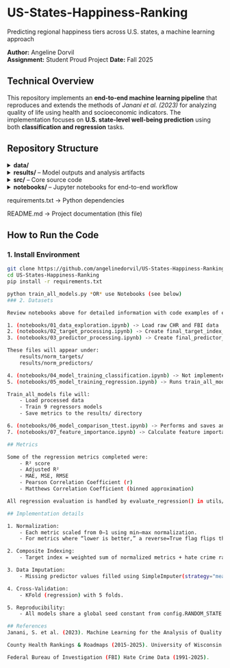 # US-States-Happiness-Ranking
Predicting regional happiness tiers across U.S. states, a machine learning approach

**Author:** Angeline Dorvil  
**Assignment:** Student Proud Project 
**Date:** Fall 2025  



## Technical Overview

This repository implements an **end-to-end machine learning pipeline** that reproduces and extends the methods of *Janani et al. (2023)* for analyzing quality of life using health and socioeconomic indicators. The implementation focuses on **U.S. state-level well-being prediction** using both **classification and regression** tasks. 



## Repository Structure

<details> <summary><b>data/</b></summary>

 `data/`   ->  Raw source files and intermediate cleaned datasets. 
</details>

<details> <summary><b>results/</b> – Model outputs and analysis artifacts</summary>

 `results/norm_predictors/` -> Normalized predictor variables (X)      

 `results/norm_targets/`    -> Normalized target variables (y)     

 `results/models/`          -> Trained model artifacts (`.joblib`, `.json`, `.csv`) 

 `results/plots/`           -> Saved figures, tables, and visualizations            
</details>

<details> <summary><b>src/</b> – Core source code</summary>

src/config.py	                -> Global constants (paths, random seed, etc.)

src/train_all_models.py	        -> Orchestration script to train and evaluate all models

src/process_predictor_data.py	-> Cleans and normalizes predictor data

src/process_target_data.py	    -> Cleans and normalizes target variable

src/models/	                    -> Individual regression model scripts

├── model_random_forest_regress.py	-> Random Forest Regressor

├── model_decision_tree_regress.py	-> Decision Tree Regressor

├── model_knn_regress.py	        -> k-Nearest Neighbors Regressor

├── model_svm_regress.py	        -> Support Vector Machine Regressor

├── model_xgboost_regress.py	    -> XGBoost Regressor

├── model_ridge_regress.py	        -> Ridge Regressor

├── model_lasso_regress.py	        -> Lasso Regressor

├── model_linear_regress.py	        -> Linear Regressor

├── model_polyn_regress.py	        -> Polynomial Regressor

└── model_mlp_regress.py	        -> Multi-Layer Perceptron (Neural Network) Regressor

src/utils/	                    -> Shared utility modules

├── metrics_utils.py	            -> Metrics and performance calculations

├── evaluation_utils.py	            -> Cross-validation and t-test utilities

└── plots_utils.py	                -> Common plotting functions
</details>

<details> <summary><b>notebooks/</b> – Jupyter notebooks for end-to-end workflow</summary>

notebooks/01_data_exploration.ipynb	

notebooks/02_target_processing.ipynb	

notebooks/03_predictor_processing.ipynb	

notebooks/04_model_training_classification.ipynb	

notebooks/05_model_training_regression.ipynb	

notebooks/06_model_comparison_ttest.ipynb	

notebooks/07_feature_importance.ipynb	
</details>


requirements.txt	            -> Python dependencies

README.md	                    -> Project documentation (this file)

##  How to Run the Code

### 1. Install Environment
```bash
git clone https://github.com/angelinedorvil/US-States-Happiness-Ranking.git
cd US-States-Happiness-Ranking
pip install -r requirements.txt

python train_all_models.py *OR* use Notebooks (see below)
### 2. Datasets

Review notebooks above for detailed information with code examples of each stage. Each notebook can be run. Notebooks can be run **Sequencially** to reach paper outputs.

1. (notebooks/01_data_exploration.ipynb) -> Load raw CHR and FBI data
2. (notebooks/02_target_processing.ipynb) -> Create final_target_index_all_years.csv
3. (notebooks/03_predictor_processing.ipynb) -> Create final_predictor_index_all_years.csv

These files will appear under:
    results/norm_targets/
    results/norm_predictors/

4. (notebooks/04_model_training_classification.ipynb) -> Not implemented for this milestone
5. (notebooks/05_model_training_regression.ipynb) -> Runs train_all_models

Train_all_models file will:
    - Load processed data
    - Train 9 regressors models
    - Save metrics to the results/ directory

6. (notebooks/06_model_comparison_ttest.ipynb) -> Performs and saves analysis of models in plots and results directories
7. (notebooks/07_feature_importance.ipynb) -> Calculate feature importance and permutation importance for models

## Metrics

Some of the regression metrics completed were:
    - R² score
    - Adjusted R²
    - MAE, MSE, RMSE
    - Pearson Correlation Coefficient (r)
    - Matthews Correlation Coefficient (binned approximation)

All regression evaluation is handled by evaluate_regression() in utils/evaluation_utils.py

## Implementation details

1. Normalization:
    - Each metric scaled from 0–1 using min–max normalization.
    - For metrics where “lower is better,” a reverse=True flag flips the scale.

2. Composite Indexing:
    - Target index = weighted sum of normalized metrics + hate crime rate.

3. Data Imputation:
    - Missing predictor values filled using SimpleImputer(strategy="mean").

4. Cross-Validation:
    - KFold (regression) with 5 folds.

5. Reproducibility:
    - All models share a global seed constant from config.RANDOM_STATE.

## References
Janani, S. et al. (2023). Machine Learning for the Analysis of Quality of Life using World Happiness Index and Human Development Indicator.

County Health Rankings & Roadmaps (2015-2025). University of Wisconsin Population Health Institute.

Federal Bureau of Investigation (FBI) Hate Crime Data (1991-2025).